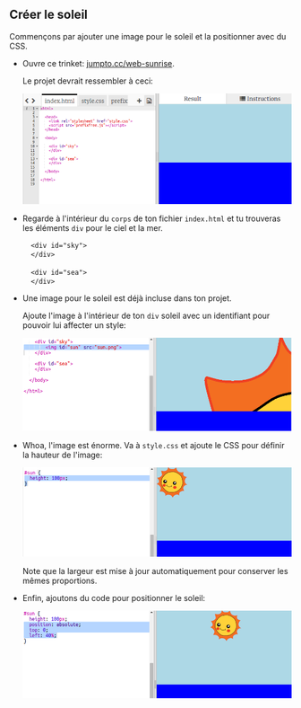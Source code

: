 ## Créer le soleil

Commençons par ajouter une image pour le soleil et la positionner avec du CSS.

+ Ouvre ce trinket: <a href="http://jumpto.cc/web-sunrise" target="_blank">jumpto.cc/web-sunrise</a>.
    
    Le projet devrait ressembler à ceci:
    
    ![capture d'écran](images/sunrise-starter.png)

+ Regarde à l'intérieur du `corps` de ton fichier `index.html` et tu trouveras les éléments `div` pour le ciel et la mer.
    
        <div id="sky">
        </div>
        
        <div id="sea">
        </div>
        

+ Une image pour le soleil est déjà incluse dans ton projet.
    
    Ajoute l'image à l'intérieur de ton `div` soleil avec un identifiant pour pouvoir lui affecter un style:
    
    ![capture d'écran](images/sunrise-sun-image.png)

+ Whoa, l'image est énorme. Va à `style.css` et ajoute le CSS pour définir la hauteur de l'image:
    
    ![capture d'écran](images/sunrise-sun-height.png)
    
    Note que la largeur est mise à jour automatiquement pour conserver les mêmes proportions.

+ Enfin, ajoutons du code pour positionner le soleil:
    
    ![capture d'écran](images/sunrise-sun-position.png)